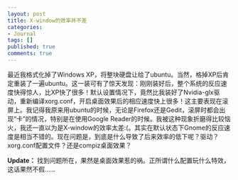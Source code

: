 ```yaml
---
layout: post
title: X-window的效率并不差
categories:
- Journal
tags: []
published: true
comments: true
---
```

<p>最近我格式化掉了Windows XP，将整块硬盘让给了ubuntu。当然，格掉XP后肯定重装了一遍ubuntu。这一装可有了惊天发现：刚刚装好后，整个系统的反应速度快得惊人，比XP快了很多！默认设置情况下，竟然比我装好了Nvidia-glx驱动，重新编译xorg.conf，开启桌面效果后的相应速度快上很多！这主要表现在滚屏上。我记得我原来用ubuntu的时候，无论是Firefox还是Gedit，滚屏时都会出现“卡”的情况，特别是在使用Google Reader的时候。我被这种现象折磨得比较恼火，我还一直以为是X-window的效率太差:(。其实在默认状态下Gnome的反应速度是相当不错的。现在问题是，到底是什么导致了后来效率的低下呢？驱动？xorg.conf配置文件？还是compiz桌面效果？</p>

<p><strong>Update： </strong>找到问题所在，果然是桌面效果惹的祸。正所谓什么配置玩什么特效，这话果然不假……</p>
